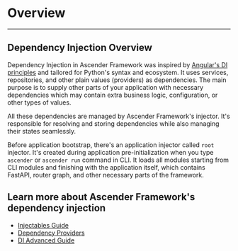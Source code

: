 # Overview
---
## Dependency Injection Overview

Dependency Injection in Ascender Framework was inspired by [Angular's DI principles](https://angular.dev/guide/di) and tailored for Python's syntax and ecosystem. It uses services, repositories, and other plain values (providers) as dependencies. The main purpose is to supply other parts of your application with necessary dependencies which may contain extra business logic, configuration, or other types of values.

All these dependencies are managed by Ascender Framework's injector. It's responsible for resolving and storing dependencies while also managing their states seamlessly.

Before application bootstrap, there's an application injector called `root` injector. It's created during application pre-initialization when you type `ascender` or `ascender run` command in CLI. It loads all modules starting from CLI modules and finishing with the application itself, which contains FastAPI, router graph, and other necessary parts of the framework.

## Learn more about Ascender Framework's dependency injection

- [Injectables Guide](injectables.md)
- [Dependency Providers](dependency-providers.md)
- [DI Advanced Guide](guide.md)
